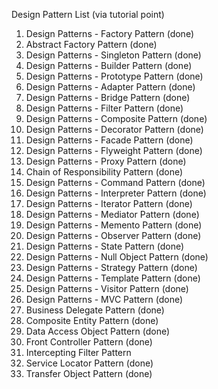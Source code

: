 Design Pattern List (via tutorial point)

1. Design Patterns - Factory Pattern (done)
2. Abstract Factory Pattern (done)
3. Design Patterns - Singleton Pattern (done)
4. Design Patterns - Builder Pattern (done)
5. Design Patterns - Prototype Pattern (done)
6. Design Patterns - Adapter Pattern (done)
7. Design Patterns - Bridge Pattern (done)
8. Design Patterns - Filter Pattern (done)
9. Design Patterns - Composite Pattern (done)
10. Design Patterns - Decorator Pattern (done)
11. Design Patterns - Facade Pattern (done)
12. Design Patterns - Flyweight Pattern (done)
13. Design Patterns - Proxy Pattern (done)
14. Chain of Responsibility Pattern (done)
15. Design Patterns - Command Pattern (done)
16. Design Patterns - Interpreter Pattern (done)
17. Design Patterns - Iterator Pattern (done)
18. Design Patterns - Mediator Pattern (done)
19. Design Patterns - Memento Pattern (done)
20. Design Patterns - Observer Pattern (done)
21. Design Patterns - State Pattern (done)
22. Design Patterns - Null Object Pattern (done)
23. Design Patterns - Strategy Pattern (done)
24. Design Patterns - Template Pattern (done)
25. Design Patterns - Visitor Pattern (done)
26. Design Patterns - MVC Pattern (done)
27. Business Delegate Pattern (done)
28. Composite Entity Pattern (done)
29. Data Access Object Pattern (done)
30. Front Controller Pattern (done)
31. Intercepting Filter Pattern
32. Service Locator Pattern (done)
33. Transfer Object Pattern (done)